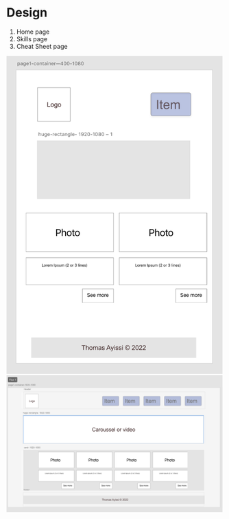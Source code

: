 # Design

1. Home page
2. Skills page
3. Cheat Sheet page

![Home Page](../image/thomas-website-design-smartphone.png)
![Home Page](../image/thomas-website-design-desktop.png)
